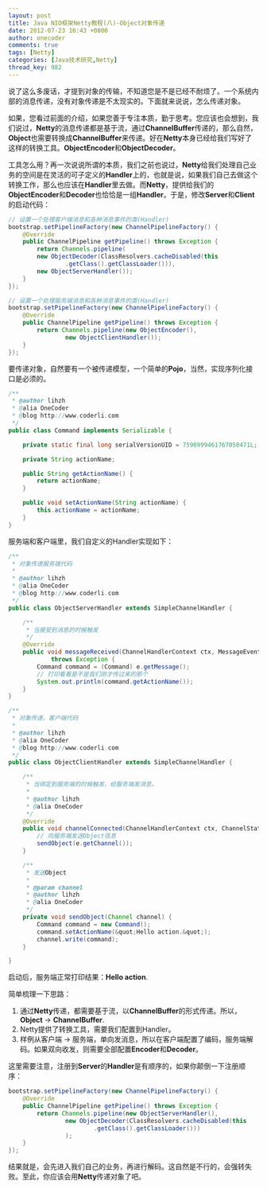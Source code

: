```yaml
---
layout: post
title: Java NIO框架Netty教程(八)-Object对象传递
date: 2012-07-23 16:43 +0800
author: onecoder
comments: true
tags: [Netty]
categories: [Java技术研究,Netty]
thread_key: 982
---
```

说了这么多废话，才提到对象的传输，不知道您是不是已经不耐烦了。一个系统内部的消息传递，没有对象传递是不太现实的。下面就来说说，怎么传递对象。

如果，您看过前面的介绍，如果您善于专注本质，勤于思考。您应该也会想到，我们说过，**Netty**的消息传递都是基于流，通过**ChannelBuffer**传递的，那么自然，**Object**也需要转换成**ChannelBuffer**来传递。好在**Netty**本身已经给我们写好了这样的转换工具。**ObjectEncoder**和**ObjectDecoder**。

工具怎么用？再一次说说所谓的本质，我们之前也说过，**Netty**给我们处理自己业务的空间是在灵活的可子定义的**Handler**上的，也就是说，如果我们自己去做这个转换工作，那么也应该在**Handler**里去做。而**Netty**，提供给我们的**ObjectEncoder**和**Decoder**也恰恰是一组**Handler**。于是，修改**Server**和**Client**的启动代码：

```java
// 设置一个处理客户端消息和各种消息事件的类(Handler)
bootstrap.setPipelineFactory(new ChannelPipelineFactory() {
    @Override
    public ChannelPipeline getPipeline() throws Exception {
        return Channels.pipeline(
		new ObjectDecoder(ClassResolvers.cacheDisabled(this
				.getClass().getClassLoader())),
		new ObjectServerHandler());
    }
});
```

```java
// 设置一个处理服务端消息和各种消息事件的类(Handler)
bootstrap.setPipelineFactory(new ChannelPipelineFactory() {
	@Override
	public ChannelPipeline getPipeline() throws Exception {
		return Channels.pipeline(new ObjectEncoder(),
				new ObjectClientHandler());
	}
});
```

要传递对象，自然要有一个被传递模型，一个简单的**Pojo**，当然，实现序列化接口是必须的。

```java
/**
 * @author lihzh
 * @alia OneCoder
 * @blog http://www.coderli.com
 */
public class Command implements Serializable {

	private static final long serialVersionUID = 7590999461767050471L;

	private String actionName;

	public String getActionName() {
		return actionName;
	}

	public void setActionName(String actionName) {
		this.actionName = actionName;
	}
}
```

服务端和客户端里，我们自定义的Handler实现如下：

```java
/**
 * 对象传递服务端代码
 * 
 * @author lihzh
 * @alia OneCoder
 * @blog http://www.coderli.com
 */
public class ObjectServerHandler extends SimpleChannelHandler {

	/**
	 * 当接受到消息的时候触发
	 */
	@Override
	public void messageReceived(ChannelHandlerContext ctx, MessageEvent e)
			throws Exception {
		Command command = (Command) e.getMessage();
		// 打印看看是不是我们刚才传过来的那个
		System.out.println(command.getActionName());
	}
}
```

```java
/**
 * 对象传递，客户端代码
 * 
 * @author lihzh
 * @alia OneCoder
 * @blog http://www.coderli.com
 */
public class ObjectClientHandler extends SimpleChannelHandler {

	/**
	 * 当绑定到服务端的时候触发，给服务端发消息。
	 * 
	 * @author lihzh
	 * @alia OneCoder
	 */
	@Override
	public void channelConnected(ChannelHandlerContext ctx, ChannelStateEvent e) {
		// 向服务端发送Object信息
		sendObject(e.getChannel());
	}

	/**
	 * 发送Object
	 * 
	 * @param channel
	 * @author lihzh
	 * @alia OneCoder
	 */
	private void sendObject(Channel channel) {
		Command command = new Command();
		command.setActionName(&quot;Hello action.&quot;);
		channel.write(command);
	}

}
```

启动后，服务端正常打印结果：**Hello action**.

简单梳理一下思路：
			
1. 通过**Netty**传递，都需要基于流，以**ChannelBuffer**的形式传递。所以，**Object** -> **ChannelBuffer**.
2. Netty提供了转换工具，需要我们配置到Handler。
3. 样例从客户端 -> 服务端，单向发消息，所以在客户端配置了编码，服务端解码。如果双向收发，则需要全部配置**Encoder**和**Decoder**。

这里需要注意，注册到**Server**的**Handler**是有顺序的，如果你颠倒一下注册顺序：

```java
bootstrap.setPipelineFactory(new ChannelPipelineFactory() {
	@Override
	public ChannelPipeline getPipeline() throws Exception {
		return Channels.pipeline(new ObjectServerHandler(),
				new ObjectDecoder(ClassResolvers.cacheDisabled(this
						.getClass().getClassLoader()))
				);
	}
});
```

结果就是，会先进入我们自己的业务，再进行解码。这自然是不行的，会强转失败。至此，你应该会用**Netty**传递对象了吧。

